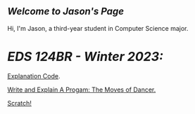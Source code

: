## *Welcome to **Jason's Page***

Hi, I'm Jason, a third-year student in Computer Science major. 

# *EDS 124BR - Winter 2023:*

[Explanation Code](https://youtu.be/8D8ew2vNJBI).

[Write and Explain A Progam: The Moves of Dancer.](https://youtu.be/tpH4PGiPmCY)

[Scratch!](https://youtu.be/tpH4PGiPmCY)

